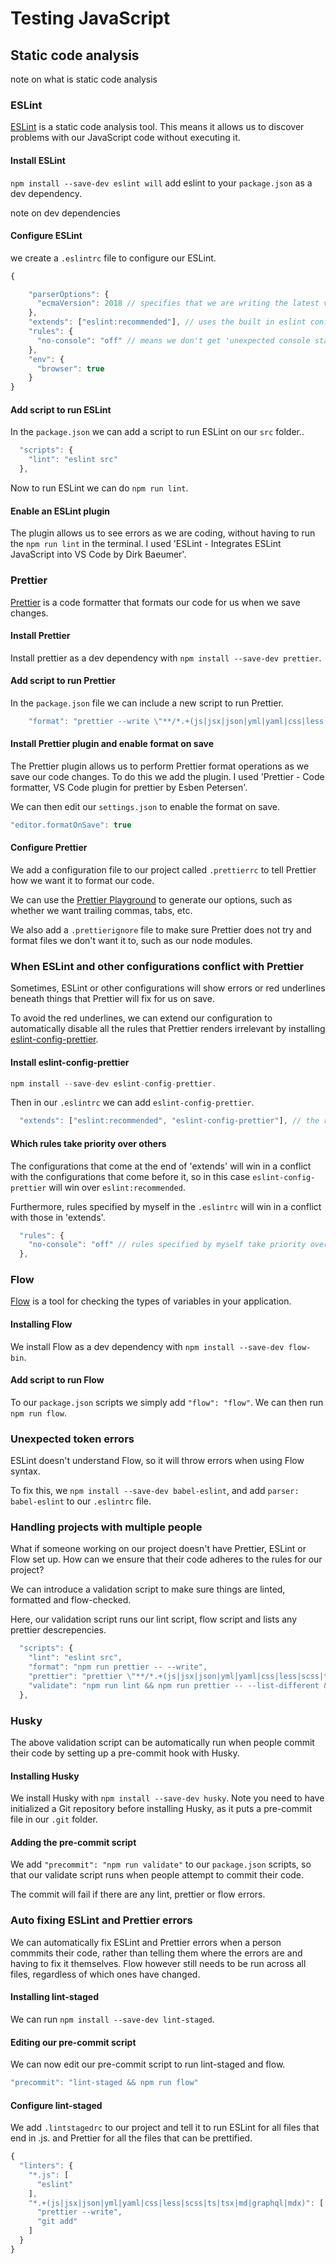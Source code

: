 # Testing JavaScript

## Static code analysis

note on what is static code analysis

### ESLint

[ESLint][0] is a static code analysis tool. This means it allows us to discover
problems with our JavaScript code without executing it.

#### Install ESLint

`npm install --save-dev eslint will` add eslint to your `package.json` as a dev
dependency.

note on dev dependencies

#### Configure ESLint

we create a `.eslintrc` file to configure our ESLint.

```JavaScript
{

    "parserOptions": {
      "ecmaVersion": 2018 // specifies that we are writing the latest version of javascript
    },
    "extends": ["eslint:recommended"], // uses the built in eslint configurations
    "rules": {
      "no-console": "off" // means we don't get 'unexpected console statement' errors
    },
    "env": {
      "browser": true
    }
}
```

#### Add script to run ESLint

In the `package.json` we can add a script to run ESLint on our `src` folder..

```JavaScript
  "scripts": {
    "lint": "eslint src"
  },
```

Now to run ESLint we can do `npm run lint`.

#### Enable an ESLint plugin

The plugin allows us to see errors as we are coding, without having to run the
`npm run lint` in the terminal. I used 'ESLint - Integrates ESLint JavaScript
into VS Code by Dirk Baeumer'.

### Prettier

[Prettier][1] is a code formatter that formats our code for us when we save
changes.

#### Install Prettier

Install prettier as a dev dependency with `npm install --save-dev prettier`.

#### Add script to run Prettier

In the `package.json` file we can include a new script to run Prettier.

```JavaScript
    "format": "prettier --write \"**/*.+(js|jsx|json|yml|yaml|css|less|scss|ts|tsx|md|graphql|mdx)\"" // prettier will format and save the changes to any file in the project with these extensions

```

#### Install Prettier plugin and enable format on save

The Prettier plugin allows us to perform Prettier format operations as we save
our code changes. To do this we add the plugin. I used 'Prettier - Code
formatter, VS Code plugin for prettier by Esben Petersen'.

We can then edit our `settings.json` to enable the format on save.

```JavaScript
"editor.formatOnSave": true

```

#### Configure Prettier

We add a configuration file to our project called `.prettierrc` to tell Prettier
how we want it to format our code.

We can use the [Prettier Playground][3] to generate our options, such as whether
we want trailing commas, tabs, etc.

We also add a `.prettierignore` file to make sure Prettier does not try and
format files we don't want it to, such as our node modules.

### When ESLint and other configurations conflict with Prettier

Sometimes, ESLint or other configurations will show errors or red underlines
beneath things that Prettier will fix for us on save.

To avoid the red underlines, we can extend our configuration to automatically
disable all the rules that Prettier renders irrelevant by installing
[eslint-config-prettier][2].

#### Install eslint-config-prettier

```JavaScript
npm install --save-dev eslint-config-prettier.
```

Then in our `.eslintrc` we can add `eslint-config-prettier`.

```JavaScript
  "extends": ["eslint:recommended", "eslint-config-prettier"], // the rules at the end of the array take priority
```

#### Which rules take priority over others

The configurations that come at the end of 'extends' will win in a conflict with
the configurations that come before it, so in this case `eslint-config-prettier`
will win over `eslint:recommended`.

Furthermore, rules specified by myself in the `.eslintrc` will win in a conflict
with those in 'extends'.

```JavaScript
  "rules": {
    "no-console": "off" // rules specified by myself take priority over eslint:recommended", "eslint-config-prettier
  },
```

### Flow

[Flow][4] is a tool for checking the types of variables in your application.

#### Installing Flow

We install Flow as a dev dependency with `npm install --save-dev flow-bin`.

#### Add script to run Flow

To our `package.json` scripts we simply add `"flow": "flow"`. We can then run
`npm run flow`.

### Unexpected token errors

ESLint doesn't understand Flow, so it will throw errors when using Flow syntax.

To fix this, we `npm install --save-dev babel-eslint`, and add
`parser: babel-eslint` to our `.eslintrc` file.

### Handling projects with multiple people

What if someone working on our project doesn't have Prettier, ESLint or Flow set
up. How can we ensure that their code adheres to the rules for our project?

We can introduce a validation script to make sure things are linted, formatted
and flow-checked.

Here, our validation script runs our lint script, flow script and lists any
prettier descrepencies.

```JavaScript
  "scripts": {
    "lint": "eslint src",
    "format": "npm run prettier -- --write",
    "prettier": "prettier \"**/*.+(js|jsx|json|yml|yaml|css|less|scss|ts|tsx|md|graphql|mdx)\"", // prettier is reused in both the format and validate script
    "validate": "npm run lint && npm run prettier -- --list-different && npm run flow" // list-different lists any issues that our format script would have fixed
  },
```

### Husky

The above validation script can be automatically run when people commit their
code by setting up a pre-commit hook with Husky.

#### Installing Husky

We install Husky with `npm install --save-dev husky`. Note you need to have
initialized a Git repository before installing Husky, as it puts a pre-commit
file in our `.git` folder.

#### Adding the pre-commit script

We add `"precommit": "npm run validate"` to our `package.json` scripts, so that
our validate script runs when people attempt to commit their code.

The commit will fail if there are any lint, prettier or flow errors.

### Auto fixing ESLint and Prettier errors

We can automatically fix ESLint and Prettier errors when a person commmits their
code, rather than telling them where the errors are and having to fix it
themselves. Flow however still needs to be run across all files, regardless of
which ones have changed.

#### Installing lint-staged

We can run `npm install --save-dev lint-staged`.

#### Editing our pre-commit script

We can now edit our pre-commit script to run lint-staged and flow.

```JavaScript
"precommit": "lint-staged && npm run flow"
```

#### Configure lint-staged

We add `.lintstagedrc` to our project and tell it to run ESLint for all files
that end in .js. and Prettier for all the files that can be prettified.

```JavaScript
{
  "linters": {
    "*.js": [
      "eslint"
    ],
    "*.+(js|jsx|json|yml|yaml|css|less|scss|ts|tsx|md|graphql|mdx)": [
      "prettier --write",
      "git add"
    ]
  }
}
```

[0]: https://eslint.org/docs/about
[1]: https://prettier.io/
[2]: https://www.npmjs.com/package/eslint-config-prettier
[3]: https://prettier.io/playground/
[4]: https://flow.org/en/
